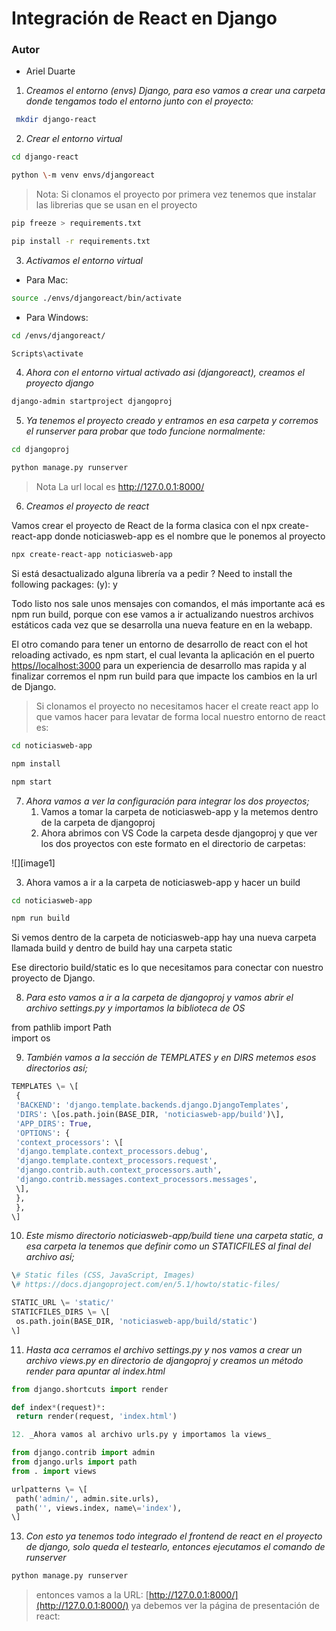 # Integración de React en Django

### Autor

- Ariel Duarte

1. _Creamos el entorno (envs) Django, para eso vamos a crear una carpeta donde tengamos todo el entorno junto con el proyecto:_

```bash
 mkdir django-react
```

2. _Crear el entorno virtual_

```bash
cd django-react
```

```bash
python \-m venv envs/djangoreact
```

> Nota: Si clonamos el proyecto por primera vez tenemos que instalar las librerias que se usan en el proyecto

```bash
pip freeze > requirements.txt
```

```bash
pip install -r requirements.txt
```

3. _Activamos el entorno virtual_

- Para Mac:

```bash
source ./envs/djangoreact/bin/activate
```

- Para Windows:

```bash
cd /envs/djangoreact/
```

```bash
Scripts\activate
```

4. _Ahora con el entorno virtual activado asi (djangoreact), creamos el proyecto django_

```bash
django-admin startproject djangoproj
```

5. _Ya tenemos el proyecto creado y entramos en esa carpeta y corremos el runserver para probar que todo funcione normalmente:_

```bash
cd djangoproj
```

```bash
python manage.py runserver
```

> Nota La url local es http://127.0.0.1:8000/

6. _Creamos el proyecto de react_

Vamos crear el proyecto de React de la forma clasica con el npx create-react-app donde noticiasweb-app es el nombre que le ponemos al proyecto

```bash
npx create-react-app noticiasweb-app
```

Si está desactualizado alguna librería va a pedir ? Need to install the following packages: (y): y

Todo listo nos sale unos mensajes con comandos, el más importante acá es npm run build, porque con ese vamos a ir actualizando nuestros archivos estáticos cada vez que se desarrolla una nueva feature en en la webapp.

El otro comando para tener un entorno de desarrollo de react con el hot reloading activado, es npm start, el cual levanta la aplicación en el puerto [https//localhost:3000](https://3000) para un experiencia de desarrollo mas rapida y al finalizar corremos el npm run build para que impacte los cambios en la url de Django.

> Si clonamos el proyecto no necesitamos hacer el create react app lo que vamos hacer para levatar de forma local nuestro entorno de react es:

```bash
cd noticiasweb-app
```

```bash
npm install
```

```bash
npm start
```

7. _Ahora vamos a ver la configuración para integrar los dos proyectos;_
   1. Vamos a tomar la carpeta de noticiasweb-app y la metemos dentro de la carpeta de djangoproj
   2. Ahora abrimos con VS Code la carpeta desde djangoproj y que ver los dos proyectos con este formato en el directorio de carpetas:

![][image1]

3. Ahora vamos a ir a la carpeta de noticiasweb-app y hacer un build

```bash
cd noticiasweb-app
```

```bash
npm run build
```

Si vemos dentro de la carpeta de noticiasweb-app hay una nueva carpeta llamada build y dentro de build hay una carpeta static

Ese directorio build/static es lo que necesitamos para conectar con nuestro proyecto de Django.

8. _Para esto vamos a ir a la carpeta de djangoproj y vamos abrir el archivo settings.py y importamos la biblioteca de OS_

from pathlib import Path  
import os

9. _También vamos a la sección de TEMPLATES y en DIRS metemos esos directorios así;_

```python
TEMPLATES \= \[
 {
 'BACKEND': 'django.template.backends.django.DjangoTemplates',
 'DIRS': \[os.path.join(BASE_DIR, 'noticiasweb-app/build')\],
 'APP_DIRS': True,
 'OPTIONS': {
 'context_processors': \[
 'django.template.context_processors.debug',
 'django.template.context_processors.request',
 'django.contrib.auth.context_processors.auth',
 'django.contrib.messages.context_processors.messages',
 \],
 },
 },
\]
```

10. _Este mismo directorio noticiasweb-app/build tiene una carpeta static, a esa carpeta la tenemos que definir como un STATICFILES al final del archivo así;_

```python
\# Static files (CSS, JavaScript, Images)
\# https://docs.djangoproject.com/en/5.1/howto/static-files/

STATIC_URL \= 'static/'
STATICFILES_DIRS \= \[
 os.path.join(BASE_DIR, 'noticiasweb-app/build/static')
\]

```

11. _Hasta aca cerramos el archivo settings.py y nos vamos a crear un archivo views.py en directorio de djangoproj y creamos un método render para apuntar al index.html_

```python
from django.shortcuts import render

def index*(request)*:
 return render(request, 'index.html')

12. _Ahora vamos al archivo urls.py y importamos la views_

from django.contrib import admin
from django.urls import path
from . import views

urlpatterns \= \[
 path('admin/', admin.site.urls),
 path('', views.index, name\='index'),
\]

```

13. _Con esto ya tenemos todo integrado el frontend de react en el proyecto de django, solo queda el testearlo, entonces ejecutamos el comando de runserver_

```bash
python manage.py runserver
```

> entonces vamos a la URL: [http://127.0.0.1:8000/](http://127.0.0.1:8000/) ya debemos ver la página de presentación de react:
